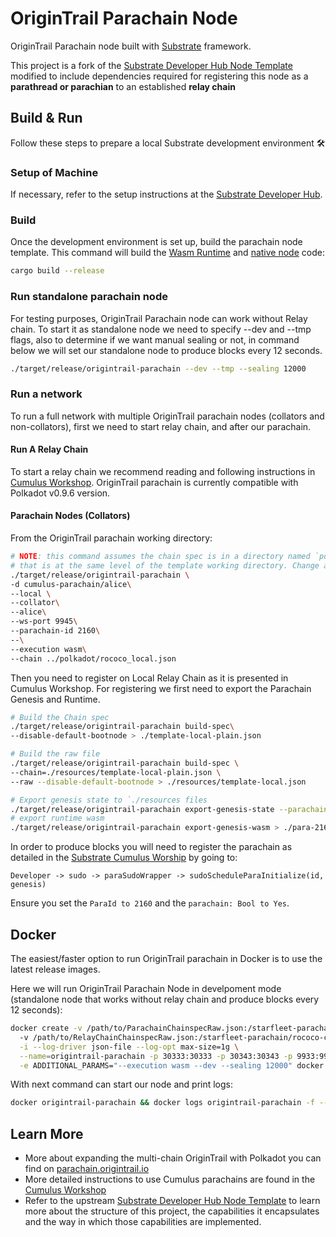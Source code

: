 # OriginTrail Parachain Node

OriginTrail Parachain node built with [Substrate](https://substrate.dev) framework.

This project is a fork of the
[Substrate Developer Hub Node Template](https://github.com/substrate-developer-hub/substrate-node-template)
modified to include dependencies required for registering this node as a **parathread or parachian**
to an established **relay chain** 


## Build & Run

Follow these steps to prepare a local Substrate development environment :hammer_and_wrench:

### Setup of Machine

If necessary, refer to the setup instructions at the
[Substrate Developer Hub](https://substrate.dev/docs/en/knowledgebase/getting-started/#manual-installation).

### Build

Once the development environment is set up, build the parachain node template. This command will
build the
[Wasm Runtime](https://substrate.dev/docs/en/knowledgebase/advanced/executor#wasm-execution) and
[native node](https://substrate.dev/docs/en/knowledgebase/advanced/executor#native-execution) code:

```bash
cargo build --release
```

### Run standalone parachain node

For testing purposes, OriginTrail Parachain node can work without Relay chain. To start it as standalone node we need to specify --dev and --tmp flags,
also to determine if we want manual sealing or not, in command below we will set our standalone node to produce blocks every 12 seconds.
```bash
./target/release/origintrail-parachain --dev --tmp --sealing 12000
```

### Run a network

To run a full network with multiple OriginTrail parachain nodes (collators and non-collators), first we need to start relay chain, and after our parachain.

#### Run A Relay Chain

To start a relay chain we recommend reading and following instructions in [Cumulus Workshop](https://substrate.dev/cumulus-workshop/).
OriginTrail parachain is currently compatible with Polkadot v0.9.6 version.


#### Parachain Nodes (Collators)

From the OriginTrail parachain working directory:

```bash
# NOTE: this command assumes the chain spec is in a directory named `polkadot`
# that is at the same level of the template working directory. Change as needed.
./target/release/origintrail-parachain \
-d cumulus-parachain/alice\
--local \
--collator\
--alice\
--ws-port 9945\
--parachain-id 2160\
--\
--execution wasm\
--chain ../polkadot/rococo_local.json
```

Then you need to register on Local Relay Chain as it is presented in Cumulus Workshop. For registering we first need to export the Parachain Genesis and Runtime.

```bash
# Build the Chain spec
./target/release/origintrail-parachain build-spec\
--disable-default-bootnode > ./template-local-plain.json

# Build the raw file
./target/release/origintrail-parachain build-spec \
--chain=./resources/template-local-plain.json \
--raw --disable-default-bootnode > ./resources/template-local.json

# Export genesis state to `./resources files
./target/release/origintrail-parachain export-genesis-state --parachain-id 2160 > ./para-2160-genesis
# export runtime wasm
./target/release/origintrail-parachain export-genesis-wasm > ./para-2160-wasm
```

In order to produce blocks you will need to register the parachain as detailed in the
[Substrate Cumulus Worship](https://substrate.dev/cumulus-workshop/#/en/3-parachains/2-register)
by going to:

`Developer -> sudo -> paraSudoWrapper -> sudoScheduleParaInitialize(id, genesis)`

Ensure you set the `ParaId to 2160` and the `parachain: Bool to Yes`.

## Docker

The easiest/faster option to run OriginTrail parachain in Docker is to use the latest release images.

Here we will run OriginTrail Parachain Node in develpoment mode (standalone node that works without relay chain and produce blocks every 12 seconds):
```bash
docker create -v /path/to/ParachainChainspecRaw.json:/starfleet-parachain/paraChainSpecRaw.json \ 
  -v /path/to/RelayChainChainspecRaw.json:/starfleet-parachain/rococo-custom.json \
  -i --log-driver json-file --log-opt max-size=1g \
  --name=origintrail-parachain -p 30333:30333 -p 30343:30343 -p 9933:9933 -p 9944:9944 -p 9615:9615 \
  -e ADDITIONAL_PARAMS="--execution wasm --dev --sealing 12000" docker.io/origintrail/starfleet-parachain
```
With next command can start our node and print logs:
```bash
docker origintrail-parachain && docker logs origintrail-parachain -f --tail 100
```

## Learn More

- More about expanding the multi-chain OriginTrail with Polkadot you can find on 
  [parachain.origintrail.io](https://parachain.origintrail.io/)
- More detailed instructions to use Cumulus parachains are found in the
[Cumulus Workshop](https://substrate.dev/cumulus-workshop/#/en/3-parachains/2-register)
- Refer to the upstream
[Substrate Developer Hub Node Template](https://github.com/substrate-developer-hub/substrate-node-template)
to learn more about the structure of this project, the capabilities it encapsulates and the way in
which those capabilities are implemented.
